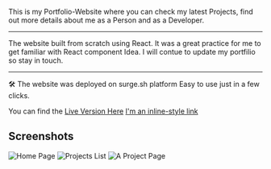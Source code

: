 This is my Portfolio-Website where you can check my latest Projects, find out more details about me as a Person and as a Developer.

---

The website built from scratch using React.
It was a great practice for me to get familiar with React component Idea.
I will contue to update my portfilio so stay in touch.

---

🛠 The website was deployed on surge.sh platform Easy to use just in a few clicks.

You can find the [Live Version Here](http://katerina-matveeva.surge.sh/)
[I'm an inline-style link](https://www.google.com)

## Screenshots

![Home Page]('/public/images/homePage.png')
![Projects List]('/public/images/projectsList.png')
![A Project Page]('/public/images/aProject.png')
